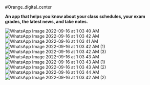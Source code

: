 #Orange_digital_center

**An app that helps you know about your class schedules, your exam grades, the latest news, and take notes.**


 
![WhatsApp Image 2022-09-16 at 1 03 40 AM](https://user-images.githubusercontent.com/92367981/190524732-9cde2439-f143-4b05-8dc2-f212dcc21005.jpeg)
![WhatsApp Image 2022-09-16 at 1 03 42 AM](https://user-images.githubusercontent.com/92367981/190526099-0ff6e7ba-544f-4271-8cd3-574b05450442.jpeg)
![WhatsApp Image 2022-09-16 at 1 03 41 AM](https://user-images.githubusercontent.com/92367981/190524740-84ccd8e9-156a-4a90-a4ca-8a3e0c962ae5.jpeg)
![WhatsApp Image 2022-09-16 at 1 03 42 AM (1)](https://user-images.githubusercontent.com/92367981/190524756-176a16dc-0d2f-4d6f-aa33-a7fa4fdc5ed5.jpeg)
![WhatsApp Image 2022-09-16 at 1 03 42 AM (3)](https://user-images.githubusercontent.com/92367981/190524763-ff68df8c-e099-4707-853a-db2eaba739fd.jpeg)
![WhatsApp Image 2022-09-16 at 1 03 43 AM](https://user-images.githubusercontent.com/92367981/190524771-ebb44118-d3e6-4135-b655-ddaf99318be0.jpeg)
![WhatsApp Image 2022-09-16 at 1 03 43 AM (1)](https://user-images.githubusercontent.com/92367981/190524791-1743f9e1-5e42-44fd-b912-b0268e8c3895.jpeg)
![WhatsApp Image 2022-09-16 at 1 03 43 AM (2)](https://user-images.githubusercontent.com/92367981/190524803-8b43f42c-40dc-44ca-95f2-879318859cd6.jpeg)
![WhatsApp Image 2022-09-16 at 1 03 44 AM](https://user-images.githubusercontent.com/92367981/190524828-eb7e74f5-7b2d-456d-b34b-6bc03f3a507b.jpeg)
![WhatsApp Image 2022-09-16 at 1 03 42 AM (2)](https://user-images.githubusercontent.com/92367981/190526105-c68eb3bd-7b40-45f1-8a0d-972c59fd1550.jpeg)




 
 




